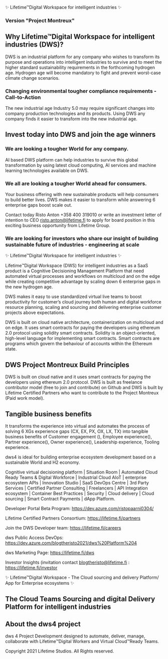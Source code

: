 ✨ Lifetime™Digital Workspace for intelligent industries ✨

### Version "Project Montreux" 

## Why Lifetime™Digital Workspace for intelligent industries (DWS)?
DWS is an industrial platform for any company who wishes to transform its purpose and operations into intelligent industries to survive and to meet the higher standard sustainability requirements in the forthcoming hydrogen age. Hydrogen age will become mandatory to fight and prevent worst-case climate change scenarios.

### Changing environmental tougher compliance requirements - Call-to-Action

The new industrial age Industry 5.0 may require significant changes into company production technologies and its products. Using DWS any company finds it easier to transform into the new industrial age.

## Invest today into DWS and join the age winners

### We are looking a tougher World for any company. 

AI based DWS platform can help industries to survive this global transformation by using latest cloud computing, AI services and machine learning technologies available on DWS.

### We all are looking a tougher World ahead for consumers. 

Your business offering with new sustainable products will help consumers to build better lives. 
DWS makes it easier to transform while answering 6 enterprise gaps boost scale out.

Contact today Risto Anton +358 400 319010 or write an investment letter of intention to CEO risto.anton@lifetime.fi to apply for board position in this exciting business opportunity from Lifetime Group.

### We are looking for investors who share our insight of building sustainable future of industries - engineering at scale

✨ Lifetime™Digital Workspace for intelligent industries ✨

Lifetime™Digital Workspace (DWS) for intelligent industries as a SaaS product is a Cognitive Decisioning Management Platform that need automated virtual processes and workflows on multicloud and on the edge while creating competitive advantage by scaling down 6 enterprise gaps in the new hydrogen age.    

DWS makes it easy to use standardized virtual live teams to boost productivity for customer’s cloud journey both human and digital workforce resource planning, scaling and sourcing and delivering enterprise customer projects above expectations.   

DWS is built on cloud native architecture, containerization on multicloud and on edge. It uses smart contracts for paying the developers using ethereum 2.0 protocol using solidity smart contracts. Solidity is an object-oriented, high-level language for implementing smart contracts. Smart contracts are programs which govern the behaviour of accounts within the Ethereum state.

## DWS Project Montreux Build Principles

DWS is built on cloud native and it uses smart contracts for paying the developers using ethereum 2.0 protocol.
DWS is built as freelance contributor model (free to join and contribute) on Github and
DWS is built by Lifetime Certified Partners who want to contribute to the Project Montreux (Paid work model).

## Tangible business benefits

It transforms the experience into virtual and automates the process of solving 6 XGs experience gaps (CX, EX, PX, OX, LX, TX) into tangible business benefits of Customer engagement (), Employee experience(), Partner experience(), Owner experience(), Leadership experience, Tooling experience.

dws4 is ideal for building enterprise ecosystem development based on a sustainable World and H2 economy.

Cognitive virtual decisioning platform | Situation Room |  Automated Cloud Ready Teams & Digital Workforce | Industrial Cloud AIoT  | enterprise ecosystem APIs | Innovation Studio | SaaS DevOps Centre | 3rd Party Services |  Certified Partner Consulting |  Freelancers |  API Integration ecosystem | Container Best Practices | Security | Cloud delivery  | Cloud sourcing |  Smart Contract Payments | dApp Platform.

Developer Portal Beta Program: <https://dev.azure.com/ristopaarni0304/>

Lifetime Certified Partners Consortium: <https://lifetime.fi/partners>

Join the DWS Developer team: <https://lifetime.fi/careers>

dws Public Access DevOps: <https://dev.azure.com/blogtheristo2021/dws%20Platform%204>

dws Marketing Page: <https://lifetime.fi/dws>

Investor Insights (invitation contact blogtheristo@lifetime.fi : <https://lifetime.fi/investor>

✨ Lifetime™Digital Workspace  - The Cloud sourcing and delivery Platform/ App for Enterprise ecosystems ✨ </n>

## The Cloud Teams Sourcing and digital Delivery Platform for intelligent industries

## About the dws4 project

dws 4 Project Development designed to automate, deliver, manage, collaborate with Lifetime™Digital Workers and Virtual Cloud™Ready Teams.

Copyright 2021 Lifetime Studios. All Rights reserved.
